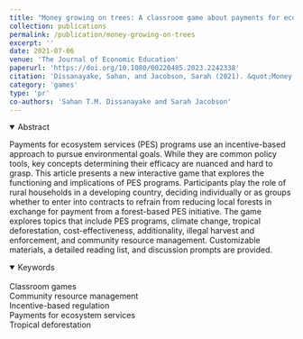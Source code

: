 ```yaml
---
title: "Money growing on trees: A classroom game about payments for ecosystem services and tropical deforestation"
collection: publications
permalink: /publication/money-growing-on-trees
excerpt: ''
date: 2021-07-06
venue: 'The Journal of Economic Education'
paperurl: 'https://doi.org/10.1080/00220485.2023.2242338'
citation: 'Dissanayake, Sahan, and Jacobson, Sarah (2021). &quot;Money growing on trees: A classroom game about payments for ecosystem services and tropical deforestation &quot; <i>  The Journal of Economic Education </i>. 52(3).'
category: 'games'
type: 'pr'
co-authors: 'Sahan T.M. Dissanayake and Sarah Jacobson'
---
```




<details open>
<summary>
Abstract
</summary>

<p>
Payments for ecosystem services (PES) programs use an incentive-based approach to pursue environmental goals. While they are common policy tools, key concepts determining their efficacy are nuanced and hard to grasp. This article presents a new interactive game that explores the functioning and implications of PES programs. Participants play the role of rural households in a developing country, deciding individually or as groups whether to enter into contracts to refrain from reducing local forests in exchange for payment from a forest-based PES initiative. The game explores topics that include PES programs, climate change, tropical deforestation, cost-effectiveness, additionality, illegal harvest and enforcement, and community resource management. Customizable materials, a detailed reading list, and discussion prompts are provided.
</p>

</details>

<details open>
<summary>
Keywords
</summary>
<br> 
Classroom games <br>
Community resource management <br>
Incentive-based regulation <br>
Payments for ecosystem services <br>
Tropical deforestation <br>

<br>

</details>
